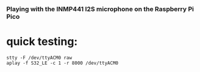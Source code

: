
### Playing with the INMP441 I2S microphone on the Raspberry Pi Pico

# quick testing:

```
stty -F /dev/ttyACM0 raw
aplay -f S32_LE -c 1 -r 8000 /dev/ttyACM0
```

